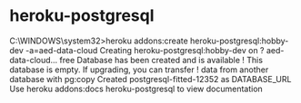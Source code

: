 # heroku-postgresql
C:\WINDOWS\system32>heroku addons:create heroku-postgresql:hobby-dev -a=aed-data-cloud
Creating heroku-postgresql:hobby-dev on ? aed-data-cloud... free
Database has been created and is available
 ! This database is empty. If upgrading, you can transfer
 ! data from another database with pg:copy
Created postgresql-fitted-12352 as DATABASE_URL
Use heroku addons:docs heroku-postgresql to view documentation
